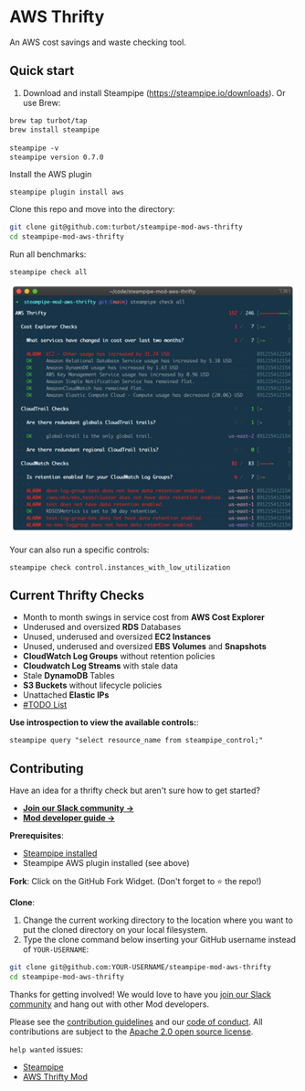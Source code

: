 # AWS Thrifty
An AWS cost savings and waste checking tool.

## Quick start

1) Download and install Steampipe (https://steampipe.io/downloads). Or use Brew:

```shell
brew tap turbot/tap
brew install steampipe

steampipe -v 
steampipe version 0.7.0
```

Install the AWS plugin
```shell
steampipe plugin install aws
```

Clone this repo and move into the directory:
```sh
git clone git@github.com:turbot/steampipe-mod-aws-thrifty
cd steampipe-mod-aws-thrifty
```

Run all benchmarks:
```shell
steampipe check all
```

![image](https://github.com/turbot/steampipe-mod-aws-thrifty/blob/main/docs/thrifty-output.png?raw=true)

Your can also run a specific controls:
```shell
steampipe check control.instances_with_low_utilization
```

## Current Thrifty Checks
- Month to month swings in service cost from **AWS Cost Explorer**
- Underused and oversized **RDS** Databases
- Unused, underused and oversized **EC2 Instances**
- Unused, underused and oversized **EBS Volumes** and **Snapshots**
- **CloudWatch Log Groups** without retention policies
- **Cloudwatch Log Streams** with stale data 
- Stale **DynamoDB** Tables
- **S3 Buckets** without lifecycle policies
- Unattached **Elastic IPs**
- [#TODO List](https://github.com/turbot/steampipe-mod-aws-thrifty/issues?q=is%3Aissue+is%3Aopen+label%3A%22good+first+issue%22)

**Use introspection to view the available controls:**:
```
steampipe query "select resource_name from steampipe_control;"
```

## Contributing

Have an idea for a thrifty check but aren't sure how to get started?
- **[Join our Slack community →](https://join.slack.com/t/steampipe/shared_invite/zt-oij778tv-lYyRTWOTMQYBVAbtPSWs3g)**
- **[Mod developer guide →](https://steampipe.io/docs/steampipe-mods/writing-mods.md)**

**Prerequisites**:
- [Steampipe installed](https://steampipe.io/downloads)
- Steampipe AWS plugin installed (see above)

**Fork**:
Click on the GitHub Fork Widget. (Don't forget to :star: the repo!)

**Clone**:

1. Change the current working directory to the location where you want to put the cloned directory on your local filesystem.
2. Type the clone command below inserting your GitHub username instead of `YOUR-USERNAME`:

```sh
git clone git@github.com:YOUR-USERNAME/steampipe-mod-aws-thrifty
cd steampipe-mod-aws-thrifty
```

Thanks for getting involved! We would love to have you [join our Slack community](https://join.slack.com/t/steampipe/shared_invite/zt-oij778tv-lYyRTWOTMQYBVAbtPSWs3g) and hang out with other Mod developers.

Please see the [contribution guidelines](https://github.com/turbot/steampipe/blob/main/CONTRIBUTING.md) and our [code of conduct](https://github.com/turbot/steampipe/blob/main/CODE_OF_CONDUCT.md). All contributions are subject to the [Apache 2.0 open source license](https://github.com/turbot/steampipe-mod-aws-thrifty/blob/main/LICENSE).

`help wanted` issues:
- [Steampipe](https://github.com/turbot/steampipe/labels/help%20wanted)
- [AWS Thrifty Mod](https://github.com/turbot/steampipe-mod-aws-thrifty/labels/help%20wanted)
